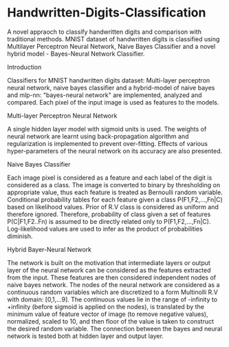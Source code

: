 # Handwritten-Digits-Classification
A novel appraoch to classify handwritten digits and comparison with traditional methods.
MNIST dataset of handwritten digits is classified using Multilayer Perceptron Neural Network, Naive Bayes Classifier and a novel hybrid model - Bayes-Neural Network Classifier.

Introduction

Classifiers for MNIST handwritten digits dataset: Multi-layer perceptron neural network, naive bayes classifier and a hybrid-model of naive bayes and mlp-nn: "bayes-neural network" are implemented, analyzed and compared. Each pixel of the input image is used as features to the models.

Multi-layer Perceptron Neural Network

A single hidden layer model with sigmoid units is used. The weights of neural network are learnt using back-propagation algorithm and regularization is implemented to prevent over-fitting. Effects of various hyper-parameters of the neural network on its accuracy are also presented.

Naive Bayes Classifier

Each image pixel is considered as a feature and each label of the digit is considered as a class. The image is converted to binary by thresholding on appropriate value, thus each feature is treated as Bernoulli random variable. Conditional probability tables for each feature given a class P(F1,F2,...,Fn|C) based on likelihood values. Prior of R.V class is considered as uniform and therefore ignored. Therefore, probability of class given a set of features P(C|F1,F2..Fn) is assumed to be directly related only to P(F1,F2,...,Fn|C). Log-likelihood values are used to infer as the product of probabilities diminish.

Hybrid Bayer-Neural Network

The network is built on the motivation that intermediate layers or output layer of the neural network can be considered as the features extracted from the input. These features are then considered independent nodes of naive bayes network. 
The nodes of the neural network are considered as a continuous random variables which are discretized to a form Multinolli R.V with domain: [0,1,...9]. The continuous values lie in the range of -infinity to +infinity (before sigmoid is applied on the nodes), is translated by the minimum value of feature vector of image (to remove negative values), normalized, scaled to 10, and then floor of the value is taken to construct the desired random variable.
The connection between the bayes and neural network is tested both at hidden layer and output layer.

